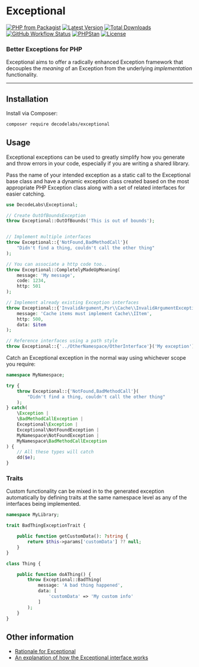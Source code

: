 # Exceptional

[![PHP from Packagist](https://img.shields.io/packagist/php-v/decodelabs/exceptional?style=flat)](https://packagist.org/packages/decodelabs/exceptional)
[![Latest Version](https://img.shields.io/packagist/v/decodelabs/exceptional.svg?style=flat)](https://packagist.org/packages/decodelabs/exceptional)
[![Total Downloads](https://img.shields.io/packagist/dt/decodelabs/exceptional.svg?style=flat)](https://packagist.org/packages/decodelabs/exceptional)
[![GitHub Workflow Status](https://img.shields.io/github/actions/workflow/status/decodelabs/exceptional/integrate.yml?branch=develop)](https://github.com/decodelabs/exceptional/actions/workflows/integrate.yml)
[![PHPStan](https://img.shields.io/badge/PHPStan-enabled-44CC11.svg?longCache=true&style=flat)](https://github.com/phpstan/phpstan)
[![License](https://img.shields.io/packagist/l/decodelabs/exceptional?style=flat)](https://packagist.org/packages/decodelabs/exceptional)


### Better Exceptions for PHP

Exceptional aims to offer a radically enhanced Exception framework that decouples the _meaning_ of an Exception from the underlying _implementation_ functionality.

---

## Installation

Install via Composer:

```bash
composer require decodelabs/exceptional
```

## Usage

Exceptional exceptions can be used to greatly simplify how you generate and throw errors in your code, especially if you are writing a shared library.

Pass the name of your intended exception as a static call to the Exceptional base class and have a dynamic exception class created based on the most appropriate PHP Exception class along with a set of related interfaces for easier catching.

```php
use DecodeLabs\Exceptional;

// Create OutOfBoundsException
throw Exceptional::OutOfBounds('This is out of bounds');


// Implement multiple interfaces
throw Exceptional::{'NotFound,BadMethodCall'}(
    "Didn't find a thing, couldn't call the other thing"
);

// You can associate a http code too..
throw Exceptional::CompletelyMadeUpMeaning(
    message: 'My message',
    code: 1234,
    http: 501
);

// Implement already existing Exception interfaces
throw Exceptional::{'InvalidArgument,Psr\\Cache\\InvalidArgumentException'}(
    message: 'Cache items must implement Cache\\IItem',
    http: 500,
    data: $item
);

// Reference interfaces using a path style
throw Exceptional::{'../OtherNamespace/OtherInterface'}('My exception');
```

Catch an Exceptional exception in the normal way using whichever scope you require:

```php
namespace MyNamespace;

try {
    throw Exceptional::{'NotFound,BadMethodCall'}(
        "Didn't find a thing, couldn't call the other thing"
    );
} catch(
    \Exception |
    \BadMethodCallException |
    Exceptional\Exception |
    Exceptional\NotFoundException |
    MyNamespace\NotFoundException |
    MyNamespace\BadMethodCallException
) {
    // All these types will catch
    dd($e);
}
```


### Traits

Custom functionality can be mixed in to the generated exception automatically by defining traits at the same namespace level as any of the interfaces being implemented.

```php
namespace MyLibrary;

trait BadThingExceptionTrait {

    public function getCustomData(): ?string {
        return $this->params['customData'] ?? null;
    }
}

class Thing {

    public function doAThing() {
        throw Exceptional::BadThing(
            message: 'A bad thing happened',
            data: [
                'customData' => 'My custom info'
            ]
        );
    }
}
```

## Other information
- [Rationale for Exceptional](docs/Rationale.md)
- [An explanation of how the Exceptional interface works](docs/HowItWorks.md)

